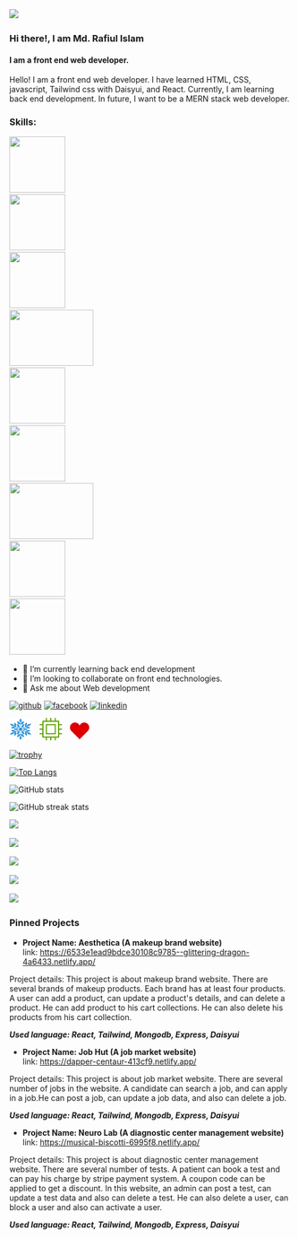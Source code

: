 <img src='https://i.ibb.co/Qfk2Td4/387472877-896215608878737-5159338296201871365-n.jpg' >

### Hi there!, I am Md. Rafiul Islam
#### I am a front end web developer.


Hello! I am a front end web developer. I have learned HTML, CSS, javascript, Tailwind css with Daisyui, and React. Currently, I am learning back end development. In future,  I want to be a MERN stack web developer.

### Skills: <br>
<div style='width: 40%;'>
  <img src='https://cdn.pixabay.com/photo/2017/08/05/11/16/logo-2582748_1280.png' width='100' height='100'  >
<img src='https://cdn.pixabay.com/photo/2017/08/05/11/16/logo-2582747_1280.png' width='100' height='100'  >
<img src='https://cdn.pixabay.com/photo/2015/04/23/17/41/javascript-736400_1280.png' width='100' height='100'  >
<img src='https://cdn.icon-icons.com/icons2/2699/PNG/512/tailwindcss_logo_icon_170649.png' width='150' height='100'  >
<img src='https://brandlogos.net/wp-content/uploads/2021/09/bootstrap-logo-512x512.png' width='100' height='100'  >
<img src='https://cdn.freebiesupply.com/logos/large/2x/react-1-logo-png-transparent.png' width='100' height='100'  >
<img src='https://cdn.pixabay.com/photo/2015/04/23/17/41/node-js-736399_1280.png' width='150' height='100'  >
<img src='https://cdn.icon-icons.com/icons2/2415/PNG/512/mongodb_original_logo_icon_146424.png' width='100' height='100'  >
<img src='https://logos-world.net/wp-content/uploads/2023/06/Express-clothing-retailer-Logo.png' width='100' height='100'  >

</div>

- 🌱 I’m currently learning back end development 
- 👯 I’m looking to collaborate on front end technologies. 
- 💬 Ask me about Web development 


[<img src='https://cdn.jsdelivr.net/npm/simple-icons@3.0.1/icons/github.svg' alt='github' height='40'>](https://github.com/Rafiul23)  [<img src='https://cdn.jsdelivr.net/npm/simple-icons@3.0.1/icons/facebook.svg' alt='facebook' height='40'>](https://www.facebook.com/rafiulislam.shaon.5)  [<img src='https://cdn.jsdelivr.net/npm/simple-icons@3.0.1/icons/linkedin.svg' alt='linkedin' height='40'>](https://www.linkedin.com/in/md-rafiul-islam-645681112//)  

<a href='https://archiveprogram.github.com/'><img src='https://raw.githubusercontent.com/acervenky/animated-github-badges/master/assets/acbadge.gif' width='40' height='40'></a> <a href='https://docs.github.com/en/developers'><img src='https://raw.githubusercontent.com/acervenky/animated-github-badges/master/assets/devbadge.gif' width='40' height='40'></a> <a href='https://docs.github.com/en/github/supporting-the-open-source-community-with-github-sponsors'><img src='https://raw.githubusercontent.com/acervenky/animated-github-badges/master/assets/sponsorbadge.gif' width='35' height='35'></a> 

[![trophy](https://github-profile-trophy.vercel.app/?username=Rafiul23)](https://github.com/ryo-ma/github-profile-trophy)

[![Top Langs](https://github-readme-stats.vercel.app/api/top-langs/?username=Rafiul23)](https://github.com/anuraghazra/github-readme-stats)

![GitHub stats](https://github-readme-stats.vercel.app/api?username=Rafiul23&show_icons=true)  

![GitHub streak stats](https://streak-stats.demolab.com/?user=Rafiul23)  

![](http://github-profile-summary-cards.vercel.app/api/cards/profile-details?username=Rafiul23&theme=default)

![](http://github-profile-summary-cards.vercel.app/api/cards/repos-per-language?username=Rafiul23&theme=default)

![](http://github-profile-summary-cards.vercel.app/api/cards/most-commit-language?username=Rafiul23&theme=default)

![](http://github-profile-summary-cards.vercel.app/api/cards/stats?username=Rafiul23&theme=default)

![](http://github-profile-summary-cards.vercel.app/api/cards/productive-time?username=Rafiul23&theme=default&utcOffset=8)


### Pinned Projects

- **Project Name: Aesthetica (A makeup brand website)** <br/> 
link: https://6533e1ead9bdce30108c9785--glittering-dragon-4a6433.netlify.app/  <br>
<p>
Project details: This project is about makeup brand website. There are several brands of makeup products. Each brand has at least four products. A user can add a product, can update a product's details, and can delete a product. He can add product to his cart collections. He can also delete his products from his cart collection. </p>

<p>
 <strong>  <em> Used language: React, Tailwind, Mongodb, Express, Daisyui </em></strong>
</p>

- **Project Name: Job Hut (A job market website)** <br/>
link: https://dapper-centaur-413cf9.netlify.app/  <br>
<p>
Project details: This project is about job market website. There are several number of jobs in the website. A candidate can search a job, and can apply in a job.He can post a job, can update a job data, and also can delete a job. </p>

<p>
<strong>  <em> Used language: React, Tailwind, Mongodb, Express, Daisyui </em></strong>
</p>

- **Project Name: Neuro Lab (A diagnostic center management website)** <br/>
link: https://musical-biscotti-6995f8.netlify.app/  <br>
<p>
Project details: This project is about diagnostic center management website. There are several number of tests. A patient can book a test and can pay his charge by stripe payment system. A coupon code can be applied to get a discount. In this website, an admin can post a test, can update a test data and also can delete a test. He can also delete a user, can block a user and also can activate a user.  </p>

<p>
<strong>  <em> Used language: React, Tailwind, Mongodb, Express, Daisyui </em></strong>
</p>




